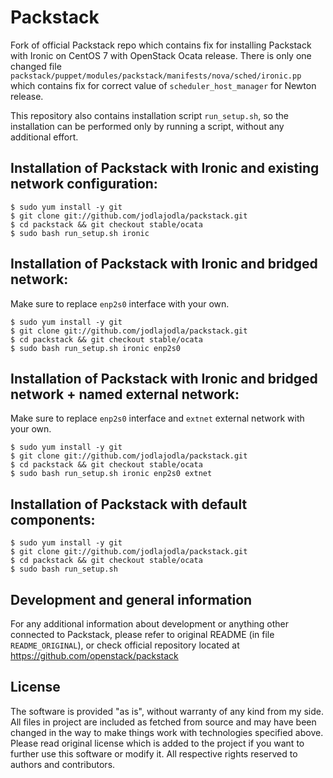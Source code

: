 # Packstack

Fork of official Packstack repo which contains fix for installing Packstack
with Ironic on CentOS 7 with OpenStack Ocata release. There is only one
changed file `packstack/puppet/modules/packstack/manifests/nova/sched/ironic.pp`
which contains fix for correct value of `scheduler_host_manager` for Newton
release.

This repository also contains installation script `run_setup.sh`, so the installation
can be performed only by running a script, without any additional effort.

## Installation of Packstack with Ironic and existing network configuration:

    $ sudo yum install -y git
    $ git clone git://github.com/jodlajodla/packstack.git
    $ cd packstack && git checkout stable/ocata
    $ sudo bash run_setup.sh ironic

## Installation of Packstack with Ironic and bridged network:

Make sure to replace `enp2s0` interface with your own.

    $ sudo yum install -y git
    $ git clone git://github.com/jodlajodla/packstack.git
    $ cd packstack && git checkout stable/ocata
    $ sudo bash run_setup.sh ironic enp2s0

## Installation of Packstack with Ironic and bridged network + named external network:

Make sure to replace `enp2s0` interface and `extnet` external network with your own.

    $ sudo yum install -y git
    $ git clone git://github.com/jodlajodla/packstack.git
    $ cd packstack && git checkout stable/ocata
    $ sudo bash run_setup.sh ironic enp2s0 extnet

## Installation of Packstack with default components:

    $ sudo yum install -y git
    $ git clone git://github.com/jodlajodla/packstack.git
    $ cd packstack && git checkout stable/ocata
    $ sudo bash run_setup.sh

## Development and general information

For any additional information about development or anything other connected to
Packstack, please refer to original README (in file `README_ORIGINAL`),
or check official repository located at https://github.com/openstack/packstack

## License

The software is provided "as is", without warranty of any kind from my side.
All files in project are included as fetched from source and may have been
changed in the way to make things work with technologies specified above.
Please read original license which is added to the project if you want to
further use this software or modify it. All respective rights reserved to
authors and contributors.
